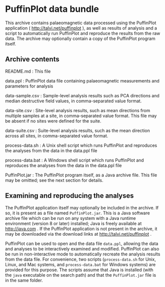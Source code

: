 PuffinPlot data bundle
======================

This archive contains palaeomagnetic data processed using the PuffinPlot
application ( http://talvi.net/puffinplot ), as well as results of analysis
and a script to automatically run PuffinPlot and reproduce the results from
the raw data. The archive may optionally contain a copy of the PuffinPlot
program itself.

Archive contents
----------------

README.md
:   This file

data.ppl
:   PuffinPlot data file containing palaeomagnetic measurements and
    parameters for analysis

data-sample.csv
:   Sample-level analysis results such as PCA directions and median
    destructive field values, in comma-separated value format.

data-site.csv
:   Site-level analysis results, such as mean directions from multiple
    samples at a site, in comma-separated value format. This file may
    be absent if no sites were defined for the suite.

data-suite.csv
:   Suite-level analysis results, such as the mean direction across all
	sites, in comma-separated value format.

process-data.sh
:   A Unix shell script which runs PuffinPlot and reproduces the
    analyses from the data in the data.ppl file

process-data.bat
:   A Windows shell script which runs PuffinPlot and reproduces the
    analyses from the data in the data.ppl file

PuffinPlot.jar
:   The PuffinPlot program itself, as a Java archive file. This file
    may be omitted; see the next section for details.


Examining and reproducing the analyses
--------------------------------------

The PuffinPlot application itself may optionally be included in the
archive. If so, it is present as a file named `PuffinPlot.jar`. This is
a Java software archive file which can be run on any system with a Java
runtime environment (version 8 or later) installed; Java is freely
available at http://java.com . If the PuffinPlot application is not
present in the archive, it may be downloaded via the download links at
http://talvi.net/puffinplot .

PuffinPlot can be used to open and the data file `data.ppl`, allowing
the data and analyses to be interactively examined and modified.
PuffinPlot can also be run in non-interactive mode to automatically
recreate the analysis results from the data file. For convenience, two
scripts (`process-data.sh` for Unix, Linux, and Mac systems, and
`process-data.bat` for Windows systems) are provided for this purpose.
The scripts assume that Java is installed (with the `java` executable on
the search path) and that the `PuffinPlot.jar` file is in the same
folder.

